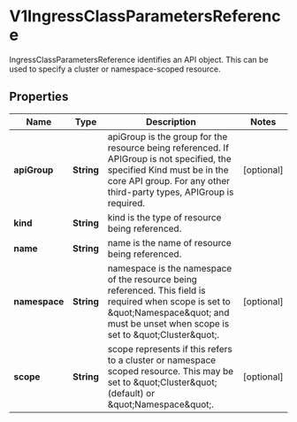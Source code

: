 

# V1IngressClassParametersReference

IngressClassParametersReference identifies an API object. This can be used to specify a cluster or namespace-scoped resource.
## Properties

Name | Type | Description | Notes
------------ | ------------- | ------------- | -------------
**apiGroup** | **String** | apiGroup is the group for the resource being referenced. If APIGroup is not specified, the specified Kind must be in the core API group. For any other third-party types, APIGroup is required. |  [optional]
**kind** | **String** | kind is the type of resource being referenced. | 
**name** | **String** | name is the name of resource being referenced. | 
**namespace** | **String** | namespace is the namespace of the resource being referenced. This field is required when scope is set to \&quot;Namespace\&quot; and must be unset when scope is set to \&quot;Cluster\&quot;. |  [optional]
**scope** | **String** | scope represents if this refers to a cluster or namespace scoped resource. This may be set to \&quot;Cluster\&quot; (default) or \&quot;Namespace\&quot;. |  [optional]



